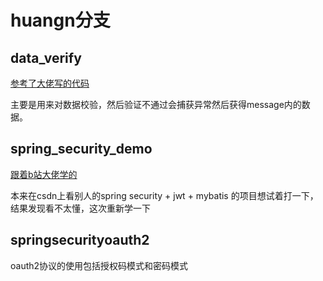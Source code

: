 

# huangn分支

## data_verify 

[参考了大佬写的代码](https://github.com/Snailclimb/springboot-guide/blob/master/docs/advanced/spring-bean-validation.md)	

主要是用来对数据校验，然后验证不通过会捕获异常然后获得message内的数据。

## spring_security_demo
[跟着b站大佬学的](https://www.bilibili.com/video/BV1Cz4y1k7rd?p=8)

本来在csdn上看别人的spring security + jwt + mybatis 的项目想试着打一下，结果发现看不太懂，这次重新学一下

## springsecurityoauth2
oauth2协议的使用包括授权码模式和密码模式
